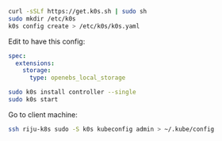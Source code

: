 ```bash
curl -sSLf https://get.k0s.sh | sudo sh
sudo mkdir /etc/k0s
k0s config create > /etc/k0s/k0s.yaml
```

Edit to have this config:

```yaml
spec:
  extensions:
    storage:
      type: openebs_local_storage
```

```bash
sudo k0s install controller --single
sudo k0s start
```

Go to client machine:

```bash
ssh riju-k8s sudo -S k0s kubeconfig admin > ~/.kube/config
```
